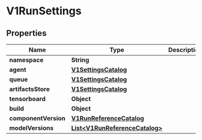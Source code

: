 

# V1RunSettings


## Properties

Name | Type | Description | Notes
------------ | ------------- | ------------- | -------------
**namespace** | **String** |  |  [optional]
**agent** | [**V1SettingsCatalog**](V1SettingsCatalog.md) |  |  [optional]
**queue** | [**V1SettingsCatalog**](V1SettingsCatalog.md) |  |  [optional]
**artifactsStore** | [**V1SettingsCatalog**](V1SettingsCatalog.md) |  |  [optional]
**tensorboard** | **Object** |  |  [optional]
**build** | **Object** |  |  [optional]
**componentVersion** | [**V1RunReferenceCatalog**](V1RunReferenceCatalog.md) |  |  [optional]
**modelVersions** | [**List&lt;V1RunReferenceCatalog&gt;**](V1RunReferenceCatalog.md) |  |  [optional]



